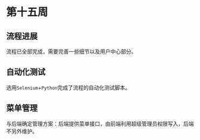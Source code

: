 # 第十五周

## 流程进展

流程已全部完成，需要完善一些细节以及用户中心部分。

## 自动化测试

选用`Selenium`+`Python`完成了流程的自动化测试脚本。

## 菜单管理

与后端确定管理方案：后端提供菜单接口，由前端利用超级管理员权限写入，后端不另外维护。
